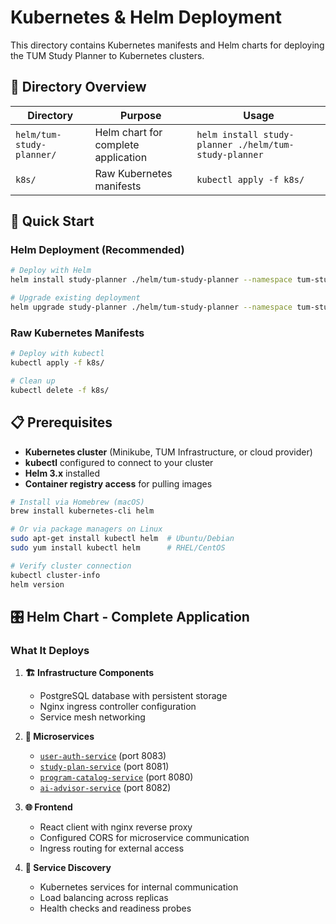 # Kubernetes & Helm Deployment

This directory contains Kubernetes manifests and Helm charts for deploying the TUM Study Planner to Kubernetes clusters.

## 📁 Directory Overview

| Directory                 | Purpose                             | Usage                                                 |
| ------------------------- | ----------------------------------- | ----------------------------------------------------- |
| `helm/tum-study-planner/` | Helm chart for complete application | `helm install study-planner ./helm/tum-study-planner` |
| `k8s/`                    | Raw Kubernetes manifests            | `kubectl apply -f k8s/`                               |

## 🚀 Quick Start

### Helm Deployment (Recommended)

```bash
# Deploy with Helm
helm install study-planner ./helm/tum-study-planner --namespace tum-study-planner

# Upgrade existing deployment
helm upgrade study-planner ./helm/tum-study-planner --namespace tum-study-planner
```

### Raw Kubernetes Manifests

```bash
# Deploy with kubectl
kubectl apply -f k8s/

# Clean up
kubectl delete -f k8s/
```

## 📋 Prerequisites

- **Kubernetes cluster** (Minikube, TUM Infrastructure, or cloud provider)
- **kubectl** configured to connect to your cluster
- **Helm 3.x** installed
- **Container registry access** for pulling images

```bash
# Install via Homebrew (macOS)
brew install kubernetes-cli helm

# Or via package managers on Linux
sudo apt-get install kubectl helm  # Ubuntu/Debian
sudo yum install kubectl helm      # RHEL/CentOS

# Verify cluster connection
kubectl cluster-info
helm version
```

## 🎛️ Helm Chart - Complete Application

### What It Deploys

1. **🏗️ Infrastructure Components**

   - PostgreSQL database with persistent storage
   - Nginx ingress controller configuration
   - Service mesh networking

2. **🔧 Microservices**

   - [`user-auth-service`](../server/user-auth-service/) (port 8083)
   - [`study-plan-service`](../server/study-plan-service/) (port 8081)
   - [`program-catalog-service`](../server/program-catalog-service/) (port 8080)
   - [`ai-advisor-service`](../server/ai-advisor-service/) (port 8082)

3. **🌐 Frontend**

   - React client with nginx reverse proxy
   - Configured CORS for microservice communication
   - Ingress routing for external access

4. **🔄 Service Discovery**
   - Kubernetes services for internal communication
   - Load balancing across replicas
   - Health checks and readiness probes

